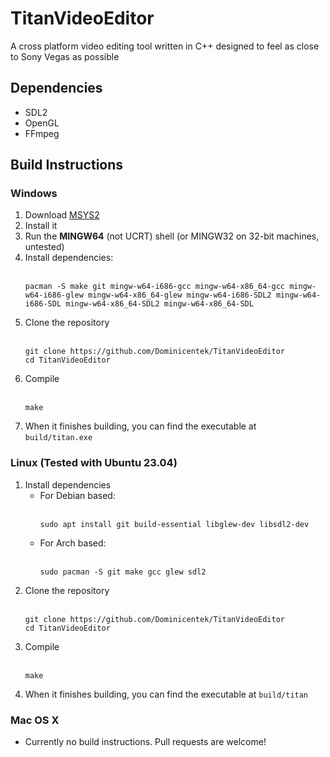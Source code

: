 # TitanVideoEditor
A cross platform video editing tool written in C++ designed to feel as close to Sony Vegas as possible 

## Dependencies
* SDL2
* OpenGL
* FFmpeg

## Build Instructions
### Windows
1. Download [MSYS2](https://www.msys2.org/)
2. Install it
3. Run the **MINGW64** (not UCRT) shell (or MINGW32 on 32-bit machines, untested)
4. Install dependencies:<br><br>
   ```
   pacman -S make git mingw-w64-i686-gcc mingw-w64-x86_64-gcc mingw-w64-i686-glew mingw-w64-x86_64-glew mingw-w64-i686-SDL2 mingw-w64-i686-SDL mingw-w64-x86_64-SDL2 mingw-w64-x86_64-SDL
   ```
5. Clone the repository<br><br>
   ```
   git clone https://github.com/Dominicentek/TitanVideoEditor
   cd TitanVideoEditor
   ```
6. Compile<br><br>
   ```
   make
   ```
7. When it finishes building, you can find the executable at `build/titan.exe`
### Linux (Tested with Ubuntu 23.04)
1. Install dependencies
   * For Debian based:<br><br>
     ```
     sudo apt install git build-essential libglew-dev libsdl2-dev
     ```
   * For Arch based:<br><br>
     ```
     sudo pacman -S git make gcc glew sdl2
     ```
2. Clone the repository<br><br>
   ```
   git clone https://github.com/Dominicentek/TitanVideoEditor
   cd TitanVideoEditor
   ```
3. Compile<br><br>
   ```
   make
   ```
4. When it finishes building, you can find the executable at `build/titan`
### Mac OS X
* Currently no build instructions. Pull requests are welcome!
